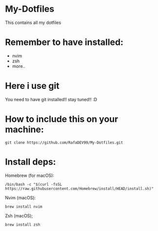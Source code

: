 # My-Dotfiles
This contains all my dotfiles

# Remember to have installed:
- nvim
- zsh
- more..

# Here i use git
You need to have git installed!!
stay tuned!! :D

# How to include this on your machine:

```
git clone https://github.com/RafaDEV99/My-Dotfiles.git
```

# Install deps:

Homebrew (for macOS):
```
/bin/bash -c "$(curl -fsSL https://raw.githubusercontent.com/Homebrew/install/HEAD/install.sh)"
```

Nvim (macOS):
```
brew install nvim
```
Zsh (macOS);
```
brew install zsh
```

